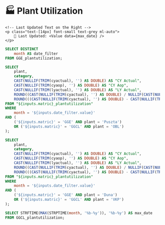 <Grid cols = 2>

<div class="relative mb-10">  
    <h1 class="text-lg m-0">🏭 Plant Utilization</h1>
</div>



<div>
<Dropdown data={date_filter} name=date_filter value=date_filter title="Date" defaultValue="Jan-25">
</Dropdown>
</div>

</Grid>
 
<div class="flex items-center justify-between w-full">
    <!-- Button Group on the Left -->
    <ButtonGroup name="matric" display="tabs">
        <ButtonGroupItem valueLabel="Global Green India" value="GGCL" default />
        <ButtonGroupItem valueLabel="Global Green Europe" value="GGE" />
    </ButtonGroup>

    <!-- Last Updated Text on the Right -->
    <p class="text-[14px] font-small text-grey ml-auto">
        📅 Last Updated: <Value data={max_date} />
    </p>
</div>

<div class="mt-10">
<DataTable data={plant_1} rows=20 groupBy=plant groupType=section rowshadowing={true} headerFontColor=Bold headerColor=#FFD700>
    <!-- Define Dynamic colGroup -->
    <Column id="category" totalAgg=sum fmt='0' totalFmt='0' colGroup="{inputs.matric == 'GGE' ? 'Duna' : 'OBL'}"/>
    <Column id="CY Actual" totalAgg=sum fmt='0.00' totalFmt='0' colGroup="{inputs.matric == 'GGE' ? 'Duna' : 'OBL'}"/>
    <Column id="CY Aop" totalAgg=sum fmt='0.00' totalFmt='0' colGroup="{inputs.matric == 'GGE' ? 'Duna' : 'OBL'}"/>
    <Column id="LY Actual" totalAgg=sum fmt='0.00' totalFmt='0' colGroup="{inputs.matric == 'GGE' ? 'Duna' : 'OBL'}"/>
    <Column id="ACT vs AOP %" totalAgg="weightedMean" fmt='0.00"%"' contentType=delta colGroup="{inputs.matric == 'GGE' ? 'Duna' : 'OBL'}"/>
    <Column id="Growth vs LY %" totalAgg="weightedMean" fmt='0.00"%"' contentType=delta colGroup="{inputs.matric == 'GGE' ? 'Duna' : 'OBL'}"/>
</DataTable>
</div>

<div class="mt-25">
<DataTable data={plant_2} rows=20 rowshadowing={true} headerFontColor=Bold headerColor=#FFD700>
    <Column id="category" totalAgg=sum fmt='0' totalFmt='0' colGroup="{inputs.matric == 'GGE' ? 'Puszta' : 'VKP'}"/>
    <Column id="CY Actual" totalAgg=sum fmt='0.00' totalFmt='0' colGroup="{inputs.matric == 'GGE' ? 'Puszta' : 'VKP'}"/>
    <Column id="CY Aop" totalAgg=sum fmt='0.00' totalFmt='0' colGroup="{inputs.matric == 'GGE' ? 'Puszta' : 'VKP'}"/>
    <Column id="LY Actual" totalAgg=sum fmt='0.00' totalFmt='0' colGroup="{inputs.matric == 'GGE' ? 'Puszta' : 'VKP'}"/>
    <Column id="ACT vs AOP %" totalAgg="weightedMean" fmt='0.00"%"' contentType=delta colGroup="{inputs.matric == 'GGE' ? 'Puszta' : 'VKP'}"/>
    <Column id="Growth vs LY %" totalAgg="weightedMean" fmt='0.00"%"' contentType=delta colGroup="{inputs.matric == 'GGE' ? 'Puszta' : 'VKP'}"/>
</DataTable>
</div>



```sql date_filter
SELECT DISTINCT
    month AS date_filter
FROM GGE_plantutilization;
```

```sql plant_1
SELECT 
    plant,
    category,
    CAST(NULLIF(TRIM(cyactual), '') AS DOUBLE) AS "CY Actual",
    CAST(NULLIF(TRIM(cyaop), '') AS DOUBLE) AS "CY Aop",
    CAST(NULLIF(TRIM(lyactual), '') AS DOUBLE) AS "LY Actual",
    ROUND((CAST(NULLIF(TRIM(cyactual), '') AS DOUBLE) / NULLIF(CAST(NULLIF(TRIM(cyaop), '') AS DOUBLE), 0)) * 100, 2) AS "ACT vs AOP %",
    ROUND(((CAST(NULLIF(TRIM(cyactual), '') AS DOUBLE) - CAST(NULLIF(TRIM(lyactual), '') AS DOUBLE)) / NULLIF(CAST(NULLIF(TRIM(lyactual), '') AS DOUBLE), 0)) * 100, 2) AS "Growth vs LY %"
FROM "${inputs.matric}_plantutilization"
WHERE 
    month = '${inputs.date_filter.value}'
AND (
    ('${inputs.matric}' = 'GGE' AND plant = 'Puszta') 
    OR ('${inputs.matric}' = 'GGCL' AND plant = 'OBL')
);


```

```sql plant_2
SELECT 
    plant,
    category,
    CAST(NULLIF(TRIM(cyactual), '') AS DOUBLE) AS "CY Actual",
    CAST(NULLIF(TRIM(cyaop), '') AS DOUBLE) AS "CY Aop",
    CAST(NULLIF(TRIM(lyactual), '') AS DOUBLE) AS "LY Actual",
    ROUND((CAST(NULLIF(TRIM(cyactual), '') AS DOUBLE) / NULLIF(CAST(NULLIF(TRIM(cyaop), '') AS DOUBLE), 0)) * 100, 2) AS "ACT vs AOP %",
    ROUND(((CAST(NULLIF(TRIM(cyactual), '') AS DOUBLE) - CAST(NULLIF(TRIM(lyactual), '') AS DOUBLE)) / NULLIF(CAST(NULLIF(TRIM(lyactual), '') AS DOUBLE), 0)) * 100, 2) AS "Growth vs LY %"
FROM "${inputs.matric}_plantutilization"
WHERE  
    month = '${inputs.date_filter.value}'
AND (
    ('${inputs.matric}' = 'GGE' AND plant = 'Duna') 
    OR ('${inputs.matric}' = 'GGCL' AND plant = 'VKP')
);
``` 

```sql max_date
SELECT STRFTIME(MAX(STRPTIME(month, '%b-%y')), '%b-%y') AS max_date
FROM GGCL_plantutilization;
```




